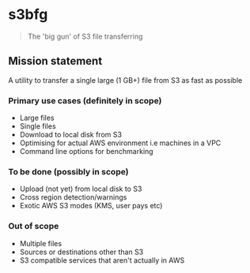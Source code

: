 # s3bfg

> The 'big gun' of S3 file transferring

## Mission statement

A utility to transfer a single large (1 GB+) file from S3 as fast as possible

### Primary use cases (definitely in scope)

- Large files
- Single files
- Download to local disk from S3
- Optimising for actual AWS environment i.e machines in a VPC
- Command line options for benchmarking

### To be done (possibly in scope)

- Upload (not yet) from local disk to S3
- Cross region detection/warnings
- Exotic AWS S3 modes (KMS, user pays etc)

### Out of scope

- Multiple files
- Sources or destinations other than S3
- S3 compatible services that aren't actually in AWS
